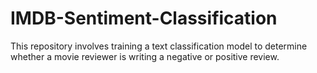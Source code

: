 # IMDB-Sentiment-Classification
This repository involves training a text classification model to determine whether a movie reviewer is writing a negative or positive review.
